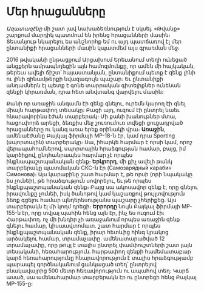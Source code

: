 # Մեր հրացանները

_Ազատազէնը_ մի շատ լավ նախաձեռնություն է սկսել. «Թվանք» շարքում մարդիկ պատմում են իրենց հրացանների մասին։ Տեսանյութ նկարելու ես անշնորհք եմ ու այդ պատճառով էլ մեր ընտանիքի հրացանների մասին կպատմեմ այս գրառման մեջ։

2016 թվականի ընթացքում Արցախում Երեւանում տեղի ունեցած անցքերն ամրապնդեցին այն համոզմունքը, որ ամեն մի հայկական, թերեւս ավելի ճիշտ՝ հայաստանյան, ընտանիքում պետք է զենք լինի ու լինի զինամթերքի նվազագույն պաշար։ Եւ ընտանիքի անդամներն էլ պետք է գոնե տարրական գիտելիքներ ունենան զենքի կիրառման, դրա հետ անվտանգ վարվելու մասին։

Քանի որ առաջին անգամն էի զենք գնելու, ուրեմն կարող էի գնել միայն հարթափող տեսակը։ Բացի այդ, ուզում էի ընտրել նաեւ հնարավորինս էժան տարբերակ։ Մի քանի խանութներ մտա, հացուփորձ արեցի, ձեռքիս մեջ շուռումուռ տվեցի ցուցադրված հրացանները ու կանգ առա երեք օրինակի վրա։ __Առաջին__, ամենաէժանը Բայկալ ֆիրմայի MP-18-ն էր, կամ դրա Sporting (սպորտային) տարբերակը։ Սա, իհարկե հարմար է որսի կամ, որոշ վերապահումներով, սպորտային հրաձգության համար, բայց, իմ կարծիքով, ընդհանրապես հարմար չէ որպես ինքնապաշտպանական զենք։ __Երկրորդ__, մի քիչ ավելի թանկ տարբերակը պատմական СКС-ն էր (Самозарядный карабин Симонова)։ Այս կարաբինը շատ հարմար է, թե որսի (որի նպակակը ես չունեի), թե հրաձգություն սովորելու, եւ թե որպես ինքնքպաշտպանական զենք։ Բայց սա ակոսավոր զենք է, որը գնելու իրավունքը չունեի, իսկ ծանոթով կամ կաշառքով թույլտվություն ձեռք գցելու համար պնդերեսությանս պաշարը չհերիքեց։ Այս տարբերակն էլ մի կողմ դրեցի։ __Երրորդը__ նույն Բայկալ ֆիրմայի MP-155-ն էր, որը տվյալ պահին հենց այն էր, ինչ ես ուզում էի։ Հարթափող. ոչ մի խնդիր չի առաջանում որպես առաջին զենք գնելու համար, կիսաավտոմատ. շատ հարմար է որպես ինքնքպաշտպանական զենք, իրար հետևից հինգ կրակոց արձակելու համար, տրամաչափը. ամենատարածված 12 տրամաչափը, որը թույլ է տալիս ընտրել փամփուշտների շատ լայն տեսականի, հեռահարություն. հարթափող զենքի համեմատաբար կարճ հեռահարությունը հնարավորություն է տալիս հրաձգությամբ պարապել գործնականում ցանկացած տեղ՝ ընտրելով բնակավայրից 500 մետր հեռավորություն ու ապահով տեղ։ Կարճ ասած, սա ամենահարմար տարբերակն էր ու ընտրեցի հենց Բայկալ MP-155-ը։


